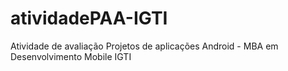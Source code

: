 # atividadePAA-IGTI
Atividade de avaliação Projetos de aplicações Android - MBA em Desenvolvimento Mobile IGTI
